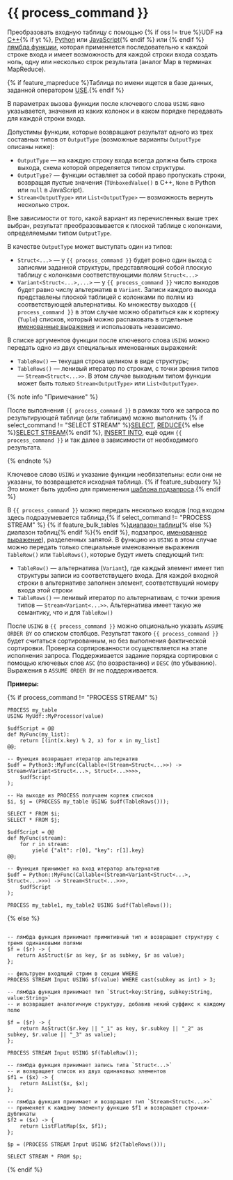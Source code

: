 # {{ process_command }}

Преобразовать входную таблицу с помощью {% if oss != true %}UDF на [C++](../../udf/cpp.md){% if yt %}, [Python](../../udf/python.md) или [JavaScript](../../udf/javascript.md){% endif %} или {% endif %}[лямбда функции](../../syntax/expressions.md#lambda), которая применяется последовательно к каждой строке входа и имеет возможность для каждой строки входа создать ноль, одну или несколько строк результата (аналог Map в терминах MapReduce).

{% if feature_mapreduce %}Таблица по имени ищется в базе данных, заданной оператором [USE](../use.md).{% endif %}

В параметрах вызова функции после ключевого слова `USING` явно указывается, значения из каких колонок и в каком порядке передавать для каждой строки входа.

Допустимы функции, которые возвращают результат одного из трех составных типов от `OutputType` (возможные варианты `OutputType` описаны ниже):

* `OutputType` — на каждую строку входа всегда должна быть строка выхода, схема которой определяется типом структуры.
* `OutputType?` — функции оставляет за собой право пропускать строки, возвращая пустые значения (`TUnboxedValue()` в C++, `None` в Python или `null` в JavaScript).
* `Stream<OutputType>` или `List<OutputType>` — возможность вернуть несколько строк.

Вне зависимости от того, какой вариант из перечисленных выше трех выбран, результат преобразовывается к плоской таблице с колонками, определяемыми типом `OutputType`.

В качестве `OutputType` может выступать один из типов:

* `Struct<...>` — у `{{ process_command }}` будет ровно один выход с записями заданной структуры, представляющий собой плоскую таблицу с колонками соответствующими полям `Struct<...>`
* `Variant<Struct<...>,...>` — у `{{ process_command }}` число выходов будет равно числу альтернатив в `Variant`. Записи каждого выхода представлены плоской таблицей с колонками по полям из соответствующей альтернативы. Ко множеству выходов `{{ process_command }}` в этом случае можно обратиться как к кортежу (`Tuple`) списков, который можно распаковать в отдельные [именованные выражения](../expressions.md#named-nodes) и использовать независимо.

В списке аргументов функции после ключевого слова `USING` можно передать одно из двух специальных именованных выражений:

* `TableRow()` — текущая строка целиком в виде структуры;
* `TableRows()` — ленивый итератор по строкам, с точки зрения типов — `Stream<Struct<...>>`. В этом случае выходным типом функции может быть только `Stream<OutputType>` или `List<OutputType>`.

{% note info "Примечание" %}

После выполнения `{{ process_command }}` в рамках того же запроса по результирующей таблице (или таблицам) можно выполнить {% if select_command != "SELECT STREAM" %}[SELECT](../select/index.md), [REDUCE](../reduce.md){% else %}[SELECT STREAM](../select_stream.md){% endif %}, [INSERT INTO](../insert_into.md), ещё один `{{ process_command }}` и так далее в зависимости от необходимого результата.

{% endnote %}

Ключевое слово `USING` и указание функции необязательны: если они не указаны, то возвращается исходная таблица. {% if feature_subquery %}Это может быть удобно для применения [шаблона подзапроса](subquery.md).{% endif %}

В `{{ process_command }}` можно передать несколько входов (под входом здесь подразумевается таблица,{% if select_command != "PROCESS STREAM" %} {% if feature_bulk_tables %}[диапазон таблиц](../select/concat.md){% else %}диапазон таблиц{% endif %}{% endif %}, подзапрос, [именованное выражение](../expressions.md#named-nodes)), разделенных запятой. В функцию из `USING` в этом случае можно передать только специальные именованные выражения `TableRow()` или  `TableRows()`, которые будут иметь следующий тип:

* `TableRow()` — альтернатива (`Variant`), где каждый элемент имеет тип структуры записи из соответствущего входа. Для каждой входной строки в альтернативе заполнен элемент, соответствущий номеру входа этой строки
* `TableRows()` — ленивый итератор по альтернативам, с точки зрения типов — `Stream<Variant<...>>`. Альтернатива имеет такую же семантику, что и для `TableRow()`

После `USING` в `{{ process_command }}` можно опционально указать `ASSUME ORDER BY` со списком столбцов. Результат такого `{{ process_command }}` будет считаться сортированным, но без выполнения фактической сортировки. Проверка сортированности осуществляется на этапе исполнения запроса. Поддерживается задание порядка сортировки с помощью ключевых слов `ASC` (по возрастанию) и `DESC` (по убыванию). Выражения в `ASSUME ORDER BY` не поддерживается.

**Примеры:**

{% if process_command != "PROCESS STREAM" %}
``` yql
PROCESS my_table
USING MyUdf::MyProcessor(value)
```

``` yql
$udfScript = @@
def MyFunc(my_list):
    return [(int(x.key) % 2, x) for x in my_list]
@@;

-- Функция возвращает итератор альтернатив
$udf = Python3::MyFunc(Callable<(Stream<Struct<...>>) -> Stream<Variant<Struct<...>, Struct<...>>>>,
    $udfScript
);

-- На выходе из PROCESS получаем кортеж списков
$i, $j = (PROCESS my_table USING $udf(TableRows()));

SELECT * FROM $i;
SELECT * FROM $j;
```

``` yql
$udfScript = @@
def MyFunc(stream):
    for r in stream:
        yield {"alt": r[0], "key": r[1].key}
@@;

-- Функция принимает на вход итератор альтернатив
$udf = Python::MyFunc(Callable<(Stream<Variant<Struct<...>, Struct<...>>>) -> Stream<Struct<...>>>,
    $udfScript
);

PROCESS my_table1, my_table2 USING $udf(TableRows());
```

{% else %}
```yql

-- лямбда функция принимает примитивный тип и возвращает структуру с тремя одинаковыми полями
$f = ($r) -> {
   return AsStruct($r as key, $r as subkey, $r as value);
};

-- фильтруем входящий стрим в секции WHERE
PROCESS STREAM Input USING $f(value) WHERE cast(subkey as int) > 3;

```

``` yql
-- лямбда функция принимает тип `Struct<key:String, subkey:String, value:String>`
-- и возвращает аналогичную структуру, добавив некий суффикс к каждому полю

$f = ($r) -> {
    return AsStruct($r.key || "_1" as key, $r.subkey || "_2" as subkey, $r.value || "_3" as value);
};

PROCESS STREAM Input USING $f(TableRow());
```

``` yql
-- лямбда функция принимает запись типа `Struct<...>`
-- и возвращает список из двух одинаковых элементов
$f1 = ($x) -> {
    return AsList($x, $x);
};

-- лямбда функция принимает и возвращает тип `Stream<Struct<...>>`
-- применяет к каждому элементу функцию $f1 и возвращает строчки-дубликаты
$f2 = ($x) -> {
    return ListFlatMap($x, $f1);
};

$p = (PROCESS STREAM Input USING $f2(TableRows()));

SELECT STREAM * FROM $p;

```
{% endif %}
